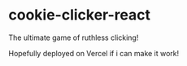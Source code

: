 # cookie-clicker-react

The ultimate game of ruthless clicking!

Hopefully deployed on Vercel if i can make it work!

